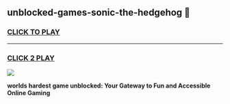 
## unblocked-games-sonic-the-hedgehog 👋
<h3>
<a href="https://premium.freeplayer.one?title=unblocked-games-sonic-the-hedgehog&ref=14F">CLICK TO PLAY</a></h3>
<hr>

<h3>
<a href="https://premium.freeplayer.one?title=unblocked-games-sonic-the-hedgehog&ref=14F">CLICK 2 PLAY</a>
  
</h3>

<a href="https://premium.freeplayer.one?title=unblocked-games-sonic-the-hedgehog&ref=12F/"><img src="https://clearcache.store/games.png"></a>


**worlds hardest game unblocked: Your Gateway to Fun and Accessible Online Gaming**
